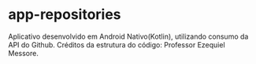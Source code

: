 # app-repositories
Aplicativo desenvolvido em Android Nativo(Kotlin), utilizando consumo da API do Github. Créditos da estrutura do código: Professor Ezequiel Messore.
